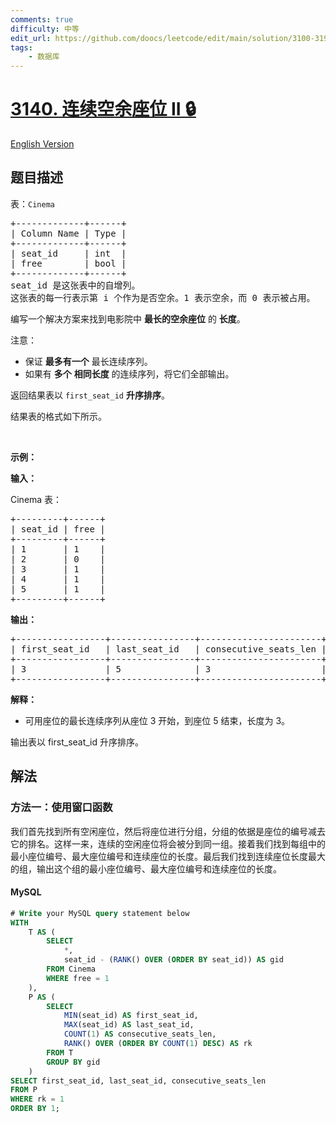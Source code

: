 ```yaml
---
comments: true
difficulty: 中等
edit_url: https://github.com/doocs/leetcode/edit/main/solution/3100-3199/3140.Consecutive%20Available%20Seats%20II/README.md
tags:
    - 数据库
---
```


<!-- problem:start -->

# [3140. 连续空余座位 II 🔒](https://leetcode.cn/problems/consecutive-available-seats-ii)

[English Version](/solution/3100-3199/3140.Consecutive%20Available%20Seats%20II/README_EN.md)

## 题目描述

<!-- description:start -->

<p>表：<code>Cinema</code></p>

<pre>
+-------------+------+
| Column Name | Type |
+-------------+------+
| seat_id     | int  |
| free        | bool |
+-------------+------+
seat_id 是这张表中的自增列。
这张表的每一行表示第 i 个作为是否空余。1 表示空余，而 0 表示被占用。
</pre>

<p>编写一个解决方案来找到电影院中 <strong>最长的空余座位</strong> 的 <strong>长度</strong>。</p>

<p>注意：</p>

<ul>
	<li>保证 <strong>最多有一个</strong> 最长连续序列。</li>
	<li>如果有 <strong>多个</strong> <strong>相同长度</strong> 的连续序列，将它们全部输出。</li>
</ul>

<p>返回结果表以&nbsp;<code>first_seat_id</code>&nbsp;<strong>升序排序</strong>。</p>

<p>结果表的格式如下所示。</p>

<p>&nbsp;</p>

<p><strong>示例：</strong></p>

<div class="example-block">
<p><strong>输入：</strong></p>

<p>Cinema 表：</p>

<pre class="example-io">
+---------+------+
| seat_id | free |
+---------+------+
| 1       | 1    |
| 2       | 0    |
| 3       | 1    |
| 4       | 1    |
| 5       | 1    |
+---------+------+
</pre>

<p><strong>输出：</strong></p>

<pre class="example-io">
+-----------------+----------------+-----------------------+
| first_seat_id   | last_seat_id   | consecutive_seats_len |
+-----------------+----------------+-----------------------+
| 3               | 5              | 3                     |
+-----------------+----------------+-----------------------+
</pre>

<p><strong>解释：</strong></p>

<ul>
	<li>可用座位的最长连续序列从座位 3 开始，到座位 5 结束，长度为 3。</li>
</ul>
输出表以 first_seat_id 升序排序。</div>

<!-- description:end -->

## 解法

<!-- solution:start -->

### 方法一：使用窗口函数

我们首先找到所有空闲座位，然后将座位进行分组，分组的依据是座位的编号减去它的排名。这样一来，连续的空闲座位将会被分到同一组。接着我们找到每组中的最小座位编号、最大座位编号和连续座位的长度。最后我们找到连续座位长度最大的组，输出这个组的最小座位编号、最大座位编号和连续座位的长度。

<!-- tabs:start -->

#### MySQL

```sql
# Write your MySQL query statement below
WITH
    T AS (
        SELECT
            *,
            seat_id - (RANK() OVER (ORDER BY seat_id)) AS gid
        FROM Cinema
        WHERE free = 1
    ),
    P AS (
        SELECT
            MIN(seat_id) AS first_seat_id,
            MAX(seat_id) AS last_seat_id,
            COUNT(1) AS consecutive_seats_len,
            RANK() OVER (ORDER BY COUNT(1) DESC) AS rk
        FROM T
        GROUP BY gid
    )
SELECT first_seat_id, last_seat_id, consecutive_seats_len
FROM P
WHERE rk = 1
ORDER BY 1;
```

<!-- tabs:end -->

<!-- solution:end -->

<!-- problem:end -->
